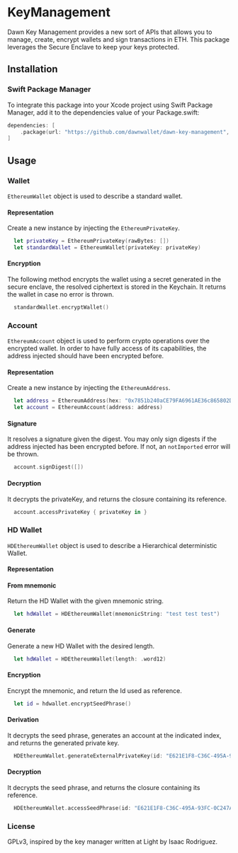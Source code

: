# KeyManagement

Dawn Key Management provides a new sort of APIs that allows you to manage, create, encrypt wallets and sign transactions in ETH. This package leverages the Secure Enclave to keep your keys protected.

## Installation

### Swift Package Manager

To integrate this package into your Xcode project using Swift Package Manager, add it to the dependencies value of your Package.swift: 

```Swift
dependencies: [
    .package(url: "https://github.com/dawnwallet/dawn-key-management", branch: "main")
]
```

## Usage

### Wallet
`EthereumWallet` object is used to describe a standard wallet. 

#### Representation
Create a new instance by injecting the `EthereumPrivateKey`.
```Swift
  let privateKey = EthereumPrivateKey(rawBytes: [])
  let standardWallet = EthereumWallet(privateKey: privateKey)
```

#### Encryption
The following method encrypts the wallet using a secret generated in the secure enclave, the resolved ciphertext is stored in the Keychain. It returns the wallet in case no error is thrown.
```Swift
  standardWallet.encryptWallet()
```

### Account
`EthereumAccount` object is used to perform crypto operations over the encrypted wallet. In order to have fully access of its capabilities, the address injected should have been encrypted before.

#### Representation
Create a new instance by injecting the `EthereumAddress`.
```Swift
  let address = EthereumAddress(hex: "0x7851b240aCE79FA6961AE36c865802D1416611e7")
  let account = EthereumAccount(address: address)
```

#### Signature
  It resolves a signature given the digest. You may only sign digests if the address injected has been encrypted before. If not, an `notImported` error will be thrown.
```Swift
  account.signDigest([])
```
#### Decryption
  It decrypts the privateKey, and returns the closure containing its reference.
```Swift
  account.accessPrivateKey { privateKey in }
```
### HD Wallet
`HDEthereumWallet` object is used to describe a Hierarchical deterministic Wallet. 

#### Representation
#### From mnemonic
Return the HD Wallet with the given mnemonic string.
```Swift
  let hdWallet = HDEthereumWallet(mnemonicString: "test test test")
```

#### Generate
Generate a new HD Wallet with the desired length.
```Swift
  let hdWallet = HDEthereumWallet(length: .word12)
```

#### Encryption
Encrypt the mnemonic, and return the Id used as reference.
```Swift
  let id = hdwallet.encryptSeedPhrase()
```

#### Derivation
It decrypts the seed phrase, generates an account at the indicated index, and returns the generated private key.
```Swift
  HDEthereumWallet.generateExternalPrivateKey(id: "E621E1F8-C36C-495A-93FC-0C247A3E6E5F", index: UInt32(0)) { privateKey in }
```

#### Decryption
It decrypts the seed phrase, and returns the closure containing its reference.
```Swift
  HDEthereumWallet.accessSeedPhrase(id: "E621E1F8-C36C-495A-93FC-0C247A3E6E5F") { seedPhrase in }
```

### License
GPLv3, inspired by the key manager written at Light by Isaac Rodriguez.
